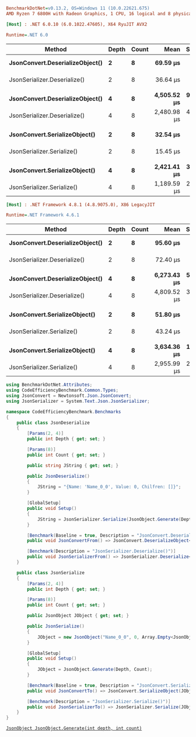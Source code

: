``` ini

BenchmarkDotNet=v0.13.2, OS=Windows 11 (10.0.22621.675)
AMD Ryzen 7 6800H with Radeon Graphics, 1 CPU, 16 logical and 8 physical cores

```

``` ini
[Host] : .NET 6.0.10 (6.0.1022.47605), X64 RyuJIT AVX2

Runtime=.NET 6.0  
```
|                          Method | Depth | Count |        Mean |    StdDev | Ratio |
|-------------------------------- |------ |------ |------------:|----------:|------:|
| **JsonConvert.DeserializeObject()** |     **2** |     **8** |    **69.59 μs** |  **1.292 μs** |  **1.00** |
|    JsonSerializer.Deserialize() |     2 |     8 |    36.64 μs |  0.597 μs |  0.53 |
|                                 |       |       |             |           |       |
| **JsonConvert.DeserializeObject()** |     **4** |     **8** | **4,505.52 μs** | **97.226 μs** |  **1.00** |
|    JsonSerializer.Deserialize() |     4 |     8 | 2,480.98 μs | 43.686 μs |  0.55 |
|                                 |       |       |             |           |       |
| **JsonConvert.SerializeObject()** |     **2** |     **8** |    **32.54 μs** |  **0.556 μs** |  **1.00** |
|    JsonSerializer.Serialize() |     2 |     8 |    15.45 μs |  0.090 μs |  0.48 |
|                               |       |       |             |           |       |
| **JsonConvert.SerializeObject()** |     **4** |     **8** | **2,421.41 μs** | **31.562 μs** |  **1.00** |
|    JsonSerializer.Serialize() |     4 |     8 | 1,189.59 μs | 23.463 μs |  0.49 |


``` ini
[Host] : .NET Framework 4.8.1 (4.8.9075.0), X86 LegacyJIT

Runtime=.NET Framework 4.6.1  
```
|                          Method | Depth | Count |        Mean |    StdDev | Ratio |
|-------------------------------- |------ |------ |------------:|----------:|------:|
| **JsonConvert.DeserializeObject()** |     **2** |     **8** |    **95.60 μs** |  **0.549 μs** |  **1.00** |
|    JsonSerializer.Deserialize() |     2 |     8 |    72.40 μs |  0.830 μs |  0.76 |
|                                 |       |       |             |           |       |
| **JsonConvert.DeserializeObject()** |     **4** |     **8** | **6,273.43 μs** | **58.118 μs** |  **1.00** |
|    JsonSerializer.Deserialize() |     4 |     8 | 4,809.52 μs | 35.340 μs |  0.77 |
|                                 |       |       |             |           |       |
| **JsonConvert.SerializeObject()** |     **2** |     **8** |    **51.80 μs** |  **0.360 μs** |  **1.00** |
|    JsonSerializer.Serialize() |     2 |     8 |    43.24 μs |  0.300 μs |  0.83 |
|                               |       |       |             |           |       |
| **JsonConvert.SerializeObject()** |     **4** |     **8** | **3,634.36 μs** | **11.981 μs** |  **1.00** |
|    JsonSerializer.Serialize() |     4 |     8 | 2,955.99 μs | 20.485 μs |  0.81 |


``` csharp
using BenchmarkDotNet.Attributes;
using CodeEfficiencyBenchmark.Common.Types;
using JsonConvert = Newtonsoft.Json.JsonConvert;
using JsonSerializer = System.Text.Json.JsonSerializer;

namespace CodeEfficiencyBenchmark.Benchmarks
{
    public class JsonDeserialize
    {
        [Params(2, 4)]
        public int Depth { get; set; }

        [Params(8)]
        public int Count { get; set; }

        public string JString { get; set; }

        public JsonDeserialize()
        {
            JString = "{Name: 'Name_0_0', Value: 0, Chilfren: []}";
        }

        [GlobalSetup]
        public void Setup()
        {
            JString = JsonSerializer.Serialize(JsonObject.Generate(Depth, Count));
        }

        [Benchmark(Baseline = true, Description = "JsonConvert.DeserializeObject()")]
        public void JsonConvertFrom() => JsonConvert.DeserializeObject<JsonObject>(JString);

        [Benchmark(Description = "JsonSerializer.Deserialize()")]
        public void JsonSerializerFrom() => JsonSerializer.Deserialize<JsonObject>(JString);
    }

    public class JsonSerialize
    {
        [Params(2, 4)]
        public int Depth { get; set; }

        [Params(8)]
        public int Count { get; set; }

        public JsonObject JObject { get; set; }

        public JsonSerialize()
        {
            JObject = new JsonObject("Name_0_0", 0, Array.Empty<JsonObject>());
        }

        [GlobalSetup]
        public void Setup()
        {
            JObject = JsonObject.Generate(Depth, Count);
        }

        [Benchmark(Baseline = true, Description = "JsonConvert.SerializeObject()")]
        public void JsonConvertTo() => JsonConvert.SerializeObject(JObject);

        [Benchmark(Description = "JsonSerializer.Serialize()")]
        public void JsonSerializerTo() => JsonSerializer.Serialize(JObject);
    }
}
```

[`JsonObject JsonObject.Generate(int depth, int count)`](/src/Common/Types/JsonObject.cs#L21)

